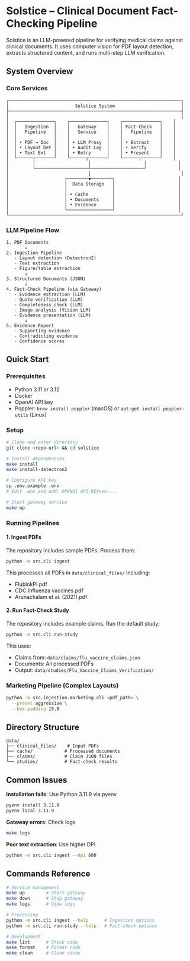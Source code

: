 # Solstice – Clinical Document Fact-Checking Pipeline

Solstice is an LLM-powered pipeline for verifying medical claims against clinical documents. It uses computer vision for PDF layout detection, extracts structured content, and runs multi-step LLM verification.

## System Overview

### Core Services
```
┌─────────────────────────────────────────────────────────────────┐
│                         Solstice System                         │
├─────────────────────────────────────────────────────────────────┤
│                                                                 │
│  ┌──────────────┐    ┌──────────────┐    ┌──────────────┐    │
│  │   Ingestion  │    │   Gateway    │    │ Fact-Check   │    │
│  │   Pipeline   │    │   Service    │    │   Pipeline   │    │
│  │              │    │              │    │              │    │
│  │ • PDF → Doc  │    │ • LLM Proxy  │    │ • Extract    │    │
│  │ • Layout Det │    │ • Audit Log  │    │ • Verify     │    │
│  │ • Text Ext   │    │ • Retry      │    │ • Present    │    │
│  └──────┬───────┘    └──────┬───────┘    └──────┬───────┘    │
│         │                    │                    │            │
│         └────────────────────┴────────────────────┘            │
│                              │                                  │
│                     ┌────────▼────────┐                        │
│                     │  Data Storage   │                        │
│                     │                 │                        │
│                     │ • Cache         │                        │
│                     │ • Documents     │                        │
│                     │ • Evidence      │                        │
│                     └─────────────────┘                        │
└─────────────────────────────────────────────────────────────────┘
```

### LLM Pipeline Flow
```
1. PDF Documents
       ↓
2. Ingestion Pipeline
   - Layout detection (Detectron2)
   - Text extraction
   - Figure/table extraction
       ↓
3. Structured Documents (JSON)
       ↓
4. Fact-Check Pipeline (via Gateway)
   - Evidence extraction (LLM)
   - Quote verification (LLM)  
   - Completeness check (LLM)
   - Image analysis (Vision LLM)
   - Evidence presentation (LLM)
       ↓
5. Evidence Report
   - Supporting evidence
   - Contradicting evidence
   - Confidence scores
```

## Quick Start

### Prerequisites

- Python 3.11 or 3.12
- Docker
- OpenAI API key
- Poppler: `brew install poppler` (macOS) or `apt-get install poppler-utils` (Linux)

### Setup

```bash
# Clone and enter directory
git clone <repo-url> && cd solstice

# Install dependencies
make install
make install-detectron2

# Configure API key
cp .env.example .env
# Edit .env and add: OPENAI_API_KEY=sk-...

# Start gateway service
make up
```

### Running Pipelines

#### 1. Ingest PDFs

The repository includes sample PDFs. Process them:

```bash
python -m src.cli ingest
```

This processes all PDFs in `data/clinical_files/` including:
- FlublokPI.pdf
- CDC Influenza vaccines.pdf
- Arunachalam et al. (2021).pdf

#### 2. Run Fact-Check Study

The repository includes example claims. Run the default study:

```bash
python -m src.cli run-study
```

This uses:
- Claims from: `data/claims/flu_vaccine_claims.json`
- Documents: All processed PDFs
- Output: `data/studies/Flu_Vaccine_Claims_Verification/`

### Marketing Pipeline (Complex Layouts)

```bash
python -m src.injestion.marketing.cli <pdf_path> \
  --preset aggressive \
  --box-padding 15.0
```

## Directory Structure

```
data/
├── clinical_files/    # Input PDFs
├── cache/            # Processed documents
├── claims/           # Claim JSON files
└── studies/          # Fact-check results
```

## Common Issues

**Installation fails**: Use Python 3.11.9 via pyenv
```bash
pyenv install 3.11.9
pyenv local 3.11.9
```

**Gateway errors**: Check logs
```bash
make logs
```

**Poor text extraction**: Use higher DPI
```bash
python -m src.cli ingest --dpi 600
```

## Commands Reference

```bash
# Service management
make up        # Start gateway
make down      # Stop gateway
make logs      # View logs

# Processing
python -m src.cli ingest --help      # Ingestion options
python -m src.cli run-study --help   # Fact-check options

# Development
make lint      # Check code
make format    # Format code
make clean     # Clean cache
```